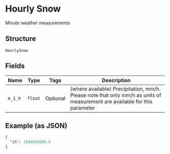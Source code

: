 
# Hourly Snow

Minute weather measurements

## Structure

`HourlySnow`

## Fields

| Name | Type | Tags | Description |
|  --- | --- | --- | --- |
| `m_1_h` | `float` | Optional | (where available) Precipitation, mm/h. Please note that only mm/h as units of measurement are available for this parameter |

## Example (as JSON)

```json
{
  "1h": 1684926000.0
}
```

